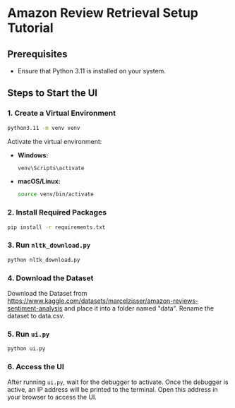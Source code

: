# Amazon Review Retrieval Setup Tutorial

## Prerequisites
- Ensure that Python 3.11 is installed on your system.

## Steps to Start the UI

### 1. Create a Virtual Environment

```bash
python3.11 -m venv venv
```

Activate the virtual environment:
- **Windows:**
  ```bash
  venv\Scripts\activate
  ```
- **macOS/Linux:**
  ```bash
  source venv/bin/activate
  ```

### 2. Install Required Packages

```bash
pip install -r requirements.txt
```

### 3. Run `nltk_download.py`

```bash
python nltk_download.py
```

### 4. Download the Dataset
Download the Dataset from https://www.kaggle.com/datasets/marcelzisser/amazon-reviews-sentiment-analysis and place it into a folder named "data". Rename the dataset to data.csv.

### 5. Run `ui.py`

```bash
python ui.py
```

### 6. Access the UI
After running `ui.py`, wait for the debugger to activate. Once the debugger is active, an IP address will be printed to the terminal. Open this address in your browser to access the UI.

